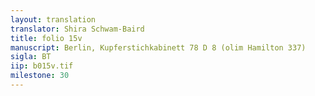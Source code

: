 ```yaml
---
layout: translation
translator: Shira Schwam-Baird
title: folio 15v
manuscript: Berlin, Kupferstichkabinett 78 D 8 (olim Hamilton 337)
sigla: BT
iip: b015v.tif
milestone: 30
---
```


